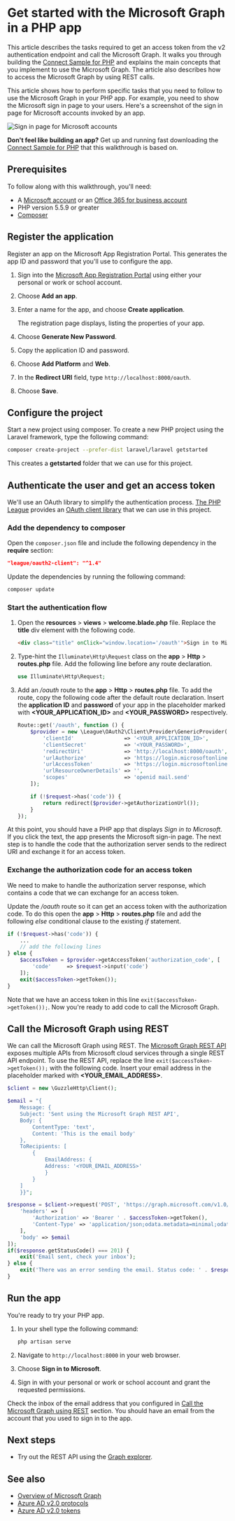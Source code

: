 # Get started with the Microsoft Graph in a PHP app

This article describes the tasks required to get an access token from the v2 authentication endpoint and call the Microsoft Graph. It walks you through building the [Connect Sample for PHP](https://github.com/microsoftgraph/php-connect-rest-sample) and explains the main concepts that you implement to use the Microsoft Graph. The article also describes how to access the Microsoft Graph by using REST calls.

This article shows how to perform specific tasks that you need to follow to use the Microsoft Graph in your PHP app. For example, you need to show the Microsoft sign in page to your users. Here's a screenshot of the sign in page for Microsoft accounts invoked by an app.

![Sign in page for Microsoft accounts](images/MicrosoftSignIn.png)

**Don't feel like building an app?** Get up and running fast downloading the [Connect Sample for PHP](https://github.com/microsoftgraph/php-connect-rest-sample) that this walkthrough is based on.


## Prerequisites

To follow along with this walkthrough, you'll need: 

- A [Microsoft account](https://www.outlook.com/) or an [Office 365 for business account](http://dev.office.com/devprogram)
- PHP version 5.5.9 or greater
- [Composer](https://getcomposer.org/)


## Register the application
Register an app on the Microsoft App Registration Portal. This generates the app ID and password that you'll use to configure the app.

1. Sign into the [Microsoft App Registration Portal](https://apps.dev.microsoft.com/) using either your personal or work or school account.

2. Choose **Add an app**.

3. Enter a name for the app, and choose **Create application**. 
	
   The registration page displays, listing the properties of your app.

4. Choose **Generate New Password**.

5. Copy the application ID and password.

6. Choose **Add Platform** and **Web**.

7. In the **Redirect URI** field, type `http://localhost:8000/oauth`.

8. Choose **Save**.


## Configure the project

Start a new project using composer. To create a new PHP project using the Laravel framework, type the following command:

```bash
composer create-project --prefer-dist laravel/laravel getstarted
```
 
This creates a **getstarted** folder that we can use for this project.

## Authenticate the user and get an access token
We'll use an OAuth library to simplify the authentication process. [The PHP League](http://thephpleague.com/) provides an [OAuth client library](https://github.com/thephpleague/oauth2-client) that we can use in this project.

### Add the dependency to composer

Open the `composer.json` file and include the following dependency in the **require** section:

```json
"league/oauth2-client": "^1.4"
```

Update the dependencies by running the following command:

```bash
composer update
```

### Start the authentication flow

1. Open the **resources** > **views** > **welcome.blade.php** file. Replace the **title** div element with the following code.
    ```html
    <div class="title" onClick="window.location='/oauth'">Sign in to Microsoft</div>
    ```
    
2. Type-hint the `Illuminate\Http\Request` class on the **app** > **Http** > **routes.php** file. Add the following line before any route declaration.
    ```php
    use Illuminate\Http\Request;
    ```
    
3. Add an */oauth* route to the **app** > **Http** > **routes.php** file. To add the route, copy the following code after the default route declaration. Insert the **application ID** and **password** of your app in the placeholder marked with **\<YOUR_APPLICATION_ID\>** and **\<YOUR_PASSWORD\>** respectively.
    ```php
    Route::get('/oauth', function () {
        $provider = new \League\OAuth2\Client\Provider\GenericProvider([
            'clientId'                => '<YOUR_APPLICATION_ID>',
            'clientSecret'            => '<YOUR_PASSWORD>',
            'redirectUri'             => 'http://localhost:8000/oauth',
            'urlAuthorize'            => 'https://login.microsoftonline.com/common/oauth2/v2.0/authorize',
            'urlAccessToken'          => 'https://login.microsoftonline.com/common/oauth2/v2.0/token',
            'urlResourceOwnerDetails' => '',
            'scopes'                  => 'openid mail.send'
        ]);

        if (!$request->has('code')) {
            return redirect($provider->getAuthorizationUrl());
        }
    });
    ```
    
At this point, you should have a PHP app that displays *Sign in to Microsoft*. If you click the text, the app presents the Microsoft sign-in page. The next step is to handle the code that the authorization server sends to the redirect URI and exchange it for an access token.

### Exchange the authorization code for an access token

We need to make to handle the authorization server response, which contains a code that we can exchange for an access token.

Update the */oauth* route so it can get an access token with the authorization code. To do this open the **app** > **Http** > **routes.php** file and add the following *else* conditional clause to the existing *if* statement.

```php
if (!$request->has('code')) {
    ...
    // add the following lines
} else {
    $accessToken = $provider->getAccessToken('authorization_code', [
        'code'     => $request->input('code')
    ]);
    exit($accessToken->getToken());
}
```
    
Note that we have an access token in this line `exit($accessToken->getToken());`. Now you're ready to add code to call the Microsoft Graph. 

## Call the Microsoft Graph using REST
We can call the Microsoft Graph using REST. The [Microsoft Graph REST API](http://graph.microsoft.io/docs) exposes multiple APIs from Microsoft cloud services through a single REST API endpoint. To use the REST API, replace the line `exit($accessToken->getToken());` with the following code. Insert your email address in the placeholder marked with **\<YOUR_EMAIL_ADDRESS\>**.

```php
$client = new \GuzzleHttp\Client();

$email = "{
    Message: {
    Subject: 'Sent using the Microsoft Graph REST API',
    Body: {
        ContentType: 'text',
        Content: 'This is the email body'
    },
    ToRecipients: [
        {
            EmailAddress: {
            Address: '<YOUR_EMAIL_ADDRESS>'
            }
        }
    ]
    }}";

$response = $client->request('POST', 'https://graph.microsoft.com/v1.0/me/sendmail', [
    'headers' => [
        'Authorization' => 'Bearer ' . $accessToken->getToken(),
        'Content-Type' => 'application/json;odata.metadata=minimal;odata.streaming=true'
    ],
    'body' => $email
]);
if($response.getStatusCode() === 201) {
    exit('Email sent, check your inbox');
} else {
    exit('There was an error sending the email. Status code: ' . $response.getStatusCode());
}
```

## Run the app
You're ready to try your PHP app.

1. In your shell type the following command:
    ```bash
    php artisan serve
    ```
    
2. Navigate to `http://localhost:8000` in your web browser.
3. Choose **Sign in to Microsoft**.
4. Sign in with your personal or work or school account and grant the requested permissions.

Check the inbox of the email address that you configured in [Call the Microsoft Graph using REST](#call-the-microsoft-graph-using-rest) section. You should have an email from the account that you used to sign in to the app.

## Next steps
- Try out the REST API using the [Graph explorer](https://graph.microsoft.io/graph-explorer).


## See also
* [Overview of Microsoft Graph](http://graph.microsoft.io/docs)
* [Azure AD v2.0 protocols](https://azure.microsoft.com/en-us/documentation/articles/active-directory-v2-protocols/)
* [Azure AD v2.0 tokens](https://azure.microsoft.com/en-us/documentation/articles/active-directory-v2-tokens/)
